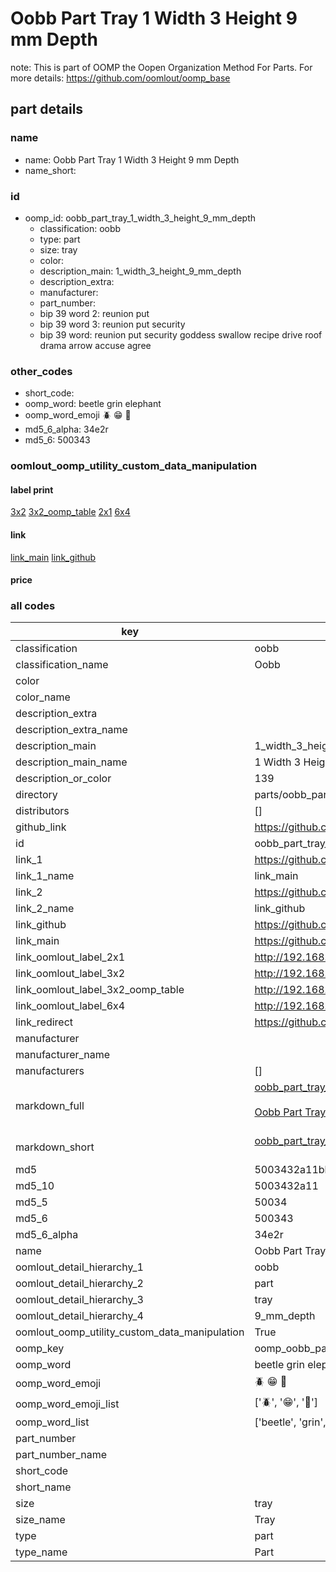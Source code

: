 # Oobb Part Tray 1 Width 3 Height 9 mm Depth  

note: This is part of OOMP the Oopen Organization Method For Parts. For more details: https://github.com/oomlout/oomp_base

##  part details
  







### name
* name: Oobb Part Tray 1 Width 3 Height 9 mm Depth
* name_short: 
### id
* oomp_id: oobb_part_tray_1_width_3_height_9_mm_depth
  * classification: oobb
  * type: part
  * size: tray
  * color: 
  * description_main: 1_width_3_height_9_mm_depth
  * description_extra: 
  * manufacturer: 
  * part_number: 
  * bip 39 word 2: reunion put
  * bip 39 word 3: reunion put security
  * bip 39 word: reunion put security goddess swallow recipe drive roof drama arrow accuse agree

### other_codes
* short_code: 
* oomp_word: beetle grin elephant
* oomp_word_emoji :beetle: :grin: :elephant:
* md5_6_alpha: 34e2r
* md5_6: 500343






### oomlout_oomp_utility_custom_data_manipulation
#### label print
[3x2](http://192.168.1.245:1112/?label=oomp%2034e2r)
[3x2_oomp_table](http://192.168.1.108:1112/?label=oomp%2034e2r)
[2x1](http://192.168.1.242:1112/?label=oomp%2034e2r)
[6x4](http://192.168.1.55:1112/?label=oomp%2034e2r)    

#### link

[link_main](https://github.com/oomlout/oomlout_oomp_version_1_messy/tree/main/parts/oobb_part_tray_1_width_3_height_9_mm_depth) [link_github](https://github.com/oomlout/oomlout_oomp_version_1_messy/tree/main/parts/oobb_part_tray_1_width_3_height_9_mm_depth)                             

#### price







### all codes 
| key | value |  
| --- | --- |  
| classification | oobb |  
| classification_name | Oobb |  
| color |  |  
| color_name |  |  
| description_extra |  |  
| description_extra_name |  |  
| description_main | 1_width_3_height_9_mm_depth |  
| description_main_name | 1 Width 3 Height 9 mm Depth |  
| description_or_color | 139 |  
| directory | parts/oobb_part_tray_1_width_3_height_9_mm_depth |  
| distributors | [] |  
| github_link | https://github.com/oomlout/oomlout_oomp_part_src/tree/main/parts/oobb_part_tray_1_width_3_height_9_mm_depth |  
| id | oobb_part_tray_1_width_3_height_9_mm_depth |  
| link_1 | https://github.com/oomlout/oomlout_oomp_version_1_messy/tree/main/parts/oobb_part_tray_1_width_3_height_9_mm_depth |  
| link_1_name | link_main |  
| link_2 | https://github.com/oomlout/oomlout_oomp_version_1_messy/tree/main/parts/oobb_part_tray_1_width_3_height_9_mm_depth |  
| link_2_name | link_github |  
| link_github | https://github.com/oomlout/oomlout_oomp_version_1_messy/tree/main/parts/oobb_part_tray_1_width_3_height_9_mm_depth |  
| link_main | https://github.com/oomlout/oomlout_oomp_version_1_messy/tree/main/parts/oobb_part_tray_1_width_3_height_9_mm_depth |  
| link_oomlout_label_2x1 | http://192.168.1.242:1112/?label=oomp%2034e2r |  
| link_oomlout_label_3x2 | http://192.168.1.245:1112/?label=oomp%2034e2r |  
| link_oomlout_label_3x2_oomp_table | http://192.168.1.108:1112/?label=oomp%2034e2r |  
| link_oomlout_label_6x4 | http://192.168.1.55:1112/?label=oomp%2034e2r |  
| link_redirect | https://github.com/oomlout/oomlout_oomp_version_1_messy/tree/main/parts/oobb_part_tray_1_width_3_height_9_mm_depth |  
| manufacturer |  |  
| manufacturer_name |  |  
| manufacturers | [] |  
| markdown_full | [oobb_part_tray_1_width_3_height_9_mm_depth](none)<br>[](none)<br>[Oobb Part Tray 1 Width 3 Height 9 Mm Depth](none)<br><br> |  
| markdown_short | [oobb_part_tray_1_width_3_height_9_mm_depth](none)<br><br> |  
| md5 | 5003432a11bba86aceed864385abb5c2 |  
| md5_10 | 5003432a11 |  
| md5_5 | 50034 |  
| md5_6 | 500343 |  
| md5_6_alpha | 34e2r |  
| name | Oobb Part Tray 1 Width 3 Height 9 mm Depth |  
| oomlout_detail_hierarchy_1 | oobb |  
| oomlout_detail_hierarchy_2 | part |  
| oomlout_detail_hierarchy_3 | tray |  
| oomlout_detail_hierarchy_4 | 9_mm_depth |  
| oomlout_oomp_utility_custom_data_manipulation | True |  
| oomp_key | oomp_oobb_part_tray_1_width_3_height_9_mm_depth |  
| oomp_word | beetle grin elephant |  
| oomp_word_emoji | :beetle: :grin: :elephant: |  
| oomp_word_emoji_list | [':beetle:', ':grin:', ':elephant:'] |  
| oomp_word_list | ['beetle', 'grin', 'elephant'] |  
| part_number |  |  
| part_number_name |  |  
| short_code |  |  
| short_name |  |  
| size | tray |  
| size_name | Tray |  
| type | part |  
| type_name | Part |  
